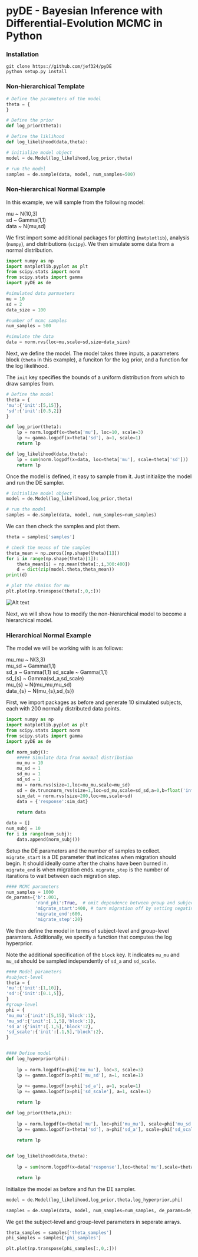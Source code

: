 # pyDE - Bayesian Inference with Differential-Evolution MCMC in Python

### Installation

```shell
git clone https://github.com/jef324/pyDE
python setup.py install
```

### Non-hierarchical Template

```python
# Define the parameters of the model
theta = {
}

# Define the prior
def log_prior(theta): 

# Define the liklihood
def log_likelihood(data,theta):

# initialize model object
model = de.Model(log_likelihood,log_prior,theta)

# run the model
samples = de.sample(data, model, num_samples=500)
```

### Non-hierarchical Normal Example

In this example, we will sample from the following model:

mu ~ N(10,3)  
sd ~ Gamma(1,1)  
data ~ N(mu,sd)

We first import some additional packages for plotting (`matplotlib`), analysis (`numpy`),
and distributions (`scipy`). We then simulate some data from a normal distribution.

```python
import numpy as np
import matplotlib.pyplot as plt
from scipy.stats import norm
from scipy.stats import gamma
import pyDE as de

#simulated data parmaeters
mu = 10
sd = 2
data_size = 100

#number of mcmc samples
num_samples = 500

#simulate the data
data = norm.rvs(loc=mu,scale=sd,size=data_size)
```
Next, we define the model. The model takes three inputs, a parameters block (`theta` in this example),
a funciton for the log prior, and a function for the log likelihood.

The `init` key specifies the bounds of a uniform distribution from which to 
draw samples from.

```python
# Define the model
theta = {
'mu':{'init':[5,15]},
'sd':{'init':[0.5,2]}
}

def log_prior(theta): 
    lp = norm.logpdf(x=theta['mu'], loc=10, scale=3)   
    lp += gamma.logpdf(x=theta['sd'], a=1, scale=1)
    return lp

def log_likelihood(data,theta):
    lp = sum(norm.logpdf(x=data, loc=theta['mu'], scale=theta['sd']))
    return lp
```
Once the model is defined, it easy to sample from it. Just initialize the model
and run the DE sampler.

```python
# initialize model object
model = de.Model(log_likelihood,log_prior,theta)

# run the model
samples = de.sample(data, model, num_samples=num_samples)
```
We can then check the samples and plot them.
```python
theta = samples['samples']

# check the means of the samples
theta_mean = np.zeros([np.shape(theta)[1]])
for i in range(np.shape(theta)[1]):
    theta_mean[i] = np.mean(theta[:,i,300:400])
    d = dict(zip(model.theta,theta_mean))
print(d)

# plot the chains for mu
plt.plot(np.transpose(theta[:,0,:]))
```
![Alt text](images/norm_ind.jpg?raw=true "Example Output")

Next, we will show how to modify the non-hierarchical model to become a hierarchical model.

### Hierarchical Normal Example
The model we will be working with is as follows:

mu_mu ~ N(3,3)  
mu_sd ~ Gamma(1,1)  
sd_a ~ Gamma(1,1)
sd_scale ~ Gamma(1,1)  
sd_{s} ~ Gamma(sd_a,sd_scale)  
mu_{s} ~ N(mu_mu,mu_sd)  
data_{s} ~ N(mu_{s},sd_{s})

First, we import packages as before and generate 10 simulated subjects, each
with 200 normally distributed data points.

```python
import numpy as np
import matplotlib.pyplot as plt
from scipy.stats import norm
from scipy.stats import gamma
import pyDE as de

def norm_subj():
    ##### Simulate data from normal distribution
    mu_mu = 10
    mu_sd = 1
    sd_mu = 1
    sd_sd = 1
    mu = norm.rvs(size=1,loc=mu_mu,scale=mu_sd)
    sd = de.truncnorm_rvs(size=1,loc=sd_mu,scale=sd_sd,a=0,b=float('inf'))
    sim_dat = norm.rvs(size=200,loc=mu,scale=sd)
    data = {'response':sim_dat}
    
    return data

data = []
num_subj = 10
for i in range(num_subj):
    data.append(norm_subj())
```
Setup the DE parameters and the number of samples to collect. `migrate_start` is a DE
parameter that indicates when migration should begin. It should ideally come after the chains 
have been burned in. `migrate_end` is when migration ends. `migrate_step` is the number
of itarations to wait between each migration step.

```python
#### MCMC parameters
num_samples = 1000
de_params={'b':.001, 
           'rand_phi':True,  # omit dependence between group and subject-level
           'migrate_start':400, # turn migration off by setting negative
           'migrate_end':600,
           'migrate_step':20}

```
We then define the model in terms of subject-level and group-level paramters.
Additionally, we specify a function that computes the log hyperprior.

Note the additional specification of the `block` key. It indicates `mu_mu` and `mu_sd`
should be sampled independently of `sd_a` and `sd_scale`.
```python
#### Model parameters
#subject-level
theta = {
'mu':{'init':[1,10]},
'sd':{'init':[0.1,5]},
}
#group-level
phi = {
'mu_mu':{'init':[5,15],'block':1},
'mu_sd':{'init':[.1,5],'block':1},
'sd_a':{'init':[.1,5],'block':2},
'sd_scale':{'init':[.1,5],'block':2},         
}


#### Define model
def log_hyperprior(phi):
        
    lp = norm.logpdf(x=phi['mu_mu'], loc=3, scale=3)
    lp += gamma.logpdf(x=phi['mu_sd'], a=1, scale=1)
    
    lp += gamma.logpdf(x=phi['sd_a'], a=1, scale=1)
    lp += gamma.logpdf(x=phi['sd_scale'], a=1, scale=1)

    return lp

def log_prior(theta,phi):
       
    lp = norm.logpdf(x=theta['mu'], loc=phi['mu_mu'], scale=phi['mu_sd'])
    lp += gamma.logpdf(x=theta['sd'], a=phi['sd_a'], scale=phi['sd_scale'])
    
    return lp


def log_likelihood(data,theta):
    
    lp = sum(norm.logpdf(x=data['response'],loc=theta['mu'],scale=theta['sd']))

    return lp
```      
Initialize the model as before and fun the DE sampler.     
```python
model = de.Model(log_likelihood,log_prior,theta,log_hyperprior,phi)

samples = de.sample(data, model, num_samples=num_samples, de_params=de_params)
```
We get the subject-level and group-level parameters in seperate arrays.
```python
theta_samples = samples['theta_samples']
phi_samples = samples['phi_samples']

plt.plot(np.transpose(phi_samples[:,0,:]))
```